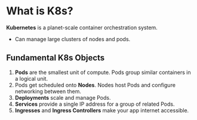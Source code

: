# What is K8s?

**Kubernetes** is a planet-scale container orchestration system.

- Can manage large clusters of nodes and pods.

## Fundamental K8s Objects

1. **Pods** are the smallest unit of compute. Pods group similar containers in a logical unit. 
2. Pods get scheduled onto **Nodes**. Nodes host Pods and configure networking between them.
3. **Deployments** scale and manage Pods.
4. **Services** provide a single IP address for a group of related Pods.
5. **Ingresses** and **Ingress Controllers** make your app internet accessible.